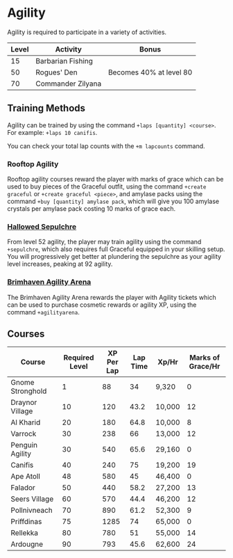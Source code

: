 # Agility

Agility is required to participate in a variety of activities.

| Level | Activity          | Bonus                   |
| ----- | ----------------- | ----------------------- |
| 15    | Barbarian Fishing |                         |
| 50    | Rogues' Den       | Becomes 40% at level 80 |
| 70    | Commander Zilyana |                         |

## Training Methods

Agility can be trained by using the command `+laps [quantity] <course>`. For example: `+laps 10 canifis`.

You can check your total lap counts with the `+m lapcounts` command.

### Rooftop Agility

Rooftop agility courses reward the player with marks of grace which can be used to buy pieces of the Graceful outfit, using the command `+create graceful` or `+create graceful <piece>`, and amylase packs using the command `+buy [quantity] amylase pack`, which will give you 100 amylase crystals per amylase pack costing 10 marks of grace each.

### [Hallowed Sepulchre](https://wiki.oldschool.gg/minigames/hallowed-sepulchre)

From level 52 agility, the player may train agility using the command `+sepulchre`, which also requires full Graceful equipped in your skilling setup. You will progressively get better at plundering the sepulchre as your agility level increases, peaking at 92 agility.

### [Brimhaven Agility Arena](https://wiki.oldschool.gg/minigames/brimhaven-agility-arena)

The Brimhaven Agility Arena rewards the player with Agility tickets which can be used to purchase cosmetic rewards or agility XP, using the command `+agilityarena`.

## Courses

| **Course**       | **Required Level** | **XP Per Lap** | **Lap Time** | **Xp/Hr** | **Marks of Grace/Hr** |
| ---------------- | ------------------ | -------------- | ------------ | --------- | --------------------- |
| Gnome Stronghold | 1                  | 88             | 34           | 9,320     | 0                     |
| Draynor Village  | 10                 | 120            | 43.2         | 10,000    | 12                    |
| Al Kharid        | 20                 | 180            | 64.8         | 10,000    | 8                     |
| Varrock          | 30                 | 238            | 66           | 13,000    | 12                    |
| Penguin Agility  | 30                 | 540            | 65.6         | 29,160    | 0                     |
| Canifis          | 40                 | 240            | 75           | 19,200    | 19                    |
| Ape Atoll        | 48                 | 580            | 45           | 46,400    | 0                     |
| Falador          | 50                 | 440            | 58.2         | 27,200    | 13                    |
| Seers Village    | 60                 | 570            | 44.4         | 46,200    | 12                    |
| Pollnivneach     | 70                 | 890            | 61.2         | 52,300    | 9                     |
| Priffdinas       | 75                 | 1285           | 74           | 65,000    | 0                     |
| Rellekka         | 80                 | 780            | 51           | 55,000    | 14                    |
| Ardougne         | 90                 | 793            | 45.6         | 62,600    | 24                    |
